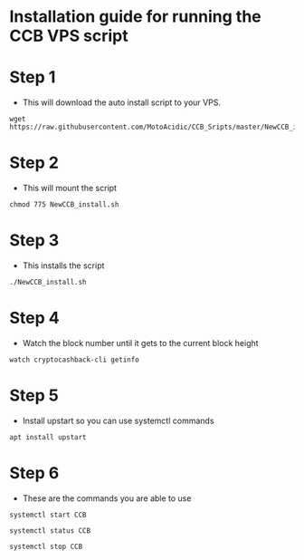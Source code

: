 # Installation guide for running the CCB VPS script
# Step 1
  * This will download the auto install script to your VPS.
```    
wget https://raw.githubusercontent.com/MotoAcidic/CCB_Sripts/master/NewCCB_install.sh

```
# Step 2
  * This will mount the script 
```
chmod 775 NewCCB_install.sh

```
# Step 3
  * This installs the script
```
./NewCCB_install.sh

```
# Step 4
  * Watch the block number until it gets to the current block height
```
watch cryptocashback-cli getinfo

```

# Step 5
  * Install upstart so you can use systemctl commands
```    
apt install upstart

```
# Step 6
  * These are the commands you are able to use
```    
systemctl start CCB

systemctl status CCB

systemctl stop CCB

```
